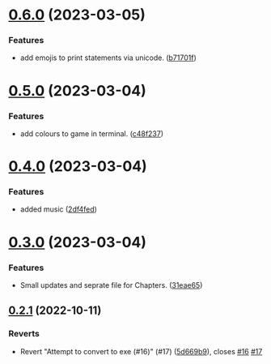 # [0.6.0](https://github.com/KendallDoesCoding/Choose-Your-Own-Adventure-Game/compare/v0.5.0...v0.6.0) (2023-03-05)


### Features

* add emojis to print statements via unicode. ([b71701f](https://github.com/KendallDoesCoding/Choose-Your-Own-Adventure-Game/commit/b71701f8a8398d054e86bb56037a34e8147d2a4e))



# [0.5.0](https://github.com/KendallDoesCoding/Choose-Your-Own-Adventure-Game/compare/v0.4.0...v0.5.0) (2023-03-04)


### Features

* add colours to game in terminal. ([c48f237](https://github.com/KendallDoesCoding/Choose-Your-Own-Adventure-Game/commit/c48f237077247a3322f90d3e02e7e62c8ae58e77))



# [0.4.0](https://github.com/KendallDoesCoding/Choose-Your-Own-Adventure-Game/compare/v0.3.0...v0.4.0) (2023-03-04)


### Features

* added music ([2df4fed](https://github.com/KendallDoesCoding/Choose-Your-Own-Adventure-Game/commit/2df4fedd7828f161cd3f850f00ad5adf4e10f979))



# [0.3.0](https://github.com/KendallDoesCoding/Choose-Your-Own-Adventure-Game/compare/v0.2.1...v0.3.0) (2023-03-04)


### Features

* Small updates and seprate file for Chapters. ([31eae65](https://github.com/KendallDoesCoding/Choose-Your-Own-Adventure-Game/commit/31eae654862553d0d05ff0fb9baa5644bd59fafd))



## [0.2.1](https://github.com/KendallDoesCoding/Choose-Your-Own-Adventure-Game/compare/v0.2.0...v0.2.1) (2022-10-11)


### Reverts

* Revert "Attempt to convert to exe (#16)" (#17) ([5d669b9](https://github.com/KendallDoesCoding/Choose-Your-Own-Adventure-Game/commit/5d669b9d53cb12fe3412a9757253a27e15cbb5ec)), closes [#16](https://github.com/KendallDoesCoding/Choose-Your-Own-Adventure-Game/issues/16) [#17](https://github.com/KendallDoesCoding/Choose-Your-Own-Adventure-Game/issues/17)



